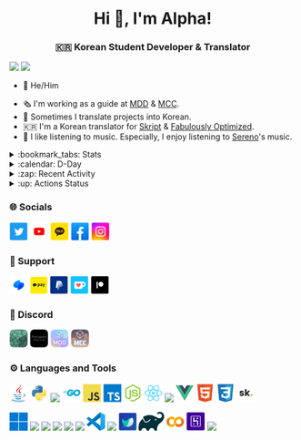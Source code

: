 <div align="center">

# Hi 👋, I'm Alpha!
### :kr: Korean Student Developer & Translator
</div>

[![](https://img.shields.io/badge/-alphakr93@gmail.com-EA4335?style=for-the-badge&logo=gmail&logoColor=fcfcfc)](mailto:alphakr93@gmail.com)
[![](https://dcbadge.vercel.app/api/shield/410763741786013697)](https://github.com/AlphaKR93)

- :boy: He/Him
<!-- - :desktop_computer: I'm currently developing [Prismarine](https://github.com/PrismarineTeam/Prismarine). -->
- :newspaper_roll: <!-- Also, -->I'm working as a guide at [MDD](https://discord.gg/AZwXTA9Pgx) & [MCC](https://discord.gg/nnkecH6n24).
- :page_with_curl: Sometimes I translate projects into Korean.
- :kr: I'm a Korean translator for [Skript](https://github.com/SkriptLang/Skript) & [Fabulously Optimized](https://github.com/Fabulously-Optimized/fabulously-optimized).
- :musical_note: I like listening to music. Especially, I enjoy listening to [Sereno](https://m.youtube.com/c/sereno)'s music.

<details><summary>:bookmark_tabs: Stats</summary>

  ###
  <details><summary>:clipboard: Summary</summary>

  [<img src="http://github-profile-summary-cards.vercel.app/api/cards/profile-details?username=AlphaKR93&theme=default"></img>](https://github.com/AlphaKR93)
  </details><details><summary>:medal_sports: Baekjoon</summary>
    
  [<img src="http://mazassumnida.wtf/api/v2/generate_badge?boj=alphakr93"></img>](https://solved.ac/alphakr93)
  </details><details><summary>:bar_chart: Stats</summary>

  [<img src="https://github-readme-stats.vercel.app/api?username=AlphaKR93&count_private=true&show_icons=true&include_all_commits=true"></img>](https://github.com/AlphaKR93)
  </details><details><summary>:fire: Streak</summary>

  [<img src="https://streak-stats.demolab.com?user=AlphaKR93&theme=tokyonight_duo"></img>](https://github.com/AlphaKR93)
  </details><details><summary>:chart_with_upwards_trend: Contribution Stats</summary>

  [<img src="https://github-contribution-stats.vercel.app/api/?username=AlphaKR93"></img>](https://github.com/AlphaKR93)
  </details><details><summary>:trophy: Trophy</summary>

  [<img src="https://github-profile-trophy.vercel.app/?username=AlphaKR93&theme=alduin&margin-w=5&margin-h=5"></img>](https://github.com/AlphaKR93)
  </details>
  
  ###
</details>

<details><summary>:calendar: D-Day</summary>

###
[![](https://dday-widget.minung.dev/widget?text=%F0%9F%93%9D%20Final%20Exam&date=2022-12-05&startDate=2022-09-23&theme=theme2)](https://github.com/alphakr93)
[![](https://dday-widget.minung.dev/widget?text=%F0%9F%8C%8D%20New%20Year&date=2023-01-01&startDate=2022-01-01&theme=theme2)](https://github.com/alphakr93)
[![](https://dday-widget.minung.dev/widget?text=%F0%9F%8E%92%20New%20Grade&date=2023-03-02&startDate=2022-03-02&theme=theme2)](https://github.com/alphakr93)
</details>

<details><summary>:zap: Recent Activity</summary>

###
<!--START_SECTION:activity-->
1. 🎉 Merged PR [#6](https://github.com/TeamEarendel/Andromeda/pull/6) in [TeamEarendel/Andromeda](https://github.com/TeamEarendel/Andromeda)
2. 💪 Opened PR [#6](https://github.com/TeamEarendel/Andromeda/pull/6) in [TeamEarendel/Andromeda](https://github.com/TeamEarendel/Andromeda)
3. ❌ Closed PR [#5](https://github.com/TeamEarendel/Andromeda/pull/5) in [TeamEarendel/Andromeda](https://github.com/TeamEarendel/Andromeda)
4. 💪 Opened PR [#5](https://github.com/TeamEarendel/Andromeda/pull/5) in [TeamEarendel/Andromeda](https://github.com/TeamEarendel/Andromeda)
5. 🎉 Merged PR [#4](https://github.com/TeamEarendel/Andromeda/pull/4) in [TeamEarendel/Andromeda](https://github.com/TeamEarendel/Andromeda)
<!--END_SECTION:activity-->
</details>

<details><summary>:up: Actions Status</summary>

###
[![Update Readme](https://github.com/AlphaKR93/AlphaKR93/actions/workflows/readme_activity.yml/badge.svg)](https://github.com/AlphaKR93/AlphaKR93/actions/workflows/readme_activity.yml)
[![Update Productive Gists](https://github.com/AlphaKR93/AlphaKR93/actions/workflows/gist_productive.yml/badge.svg)](https://github.com/AlphaKR93/AlphaKR93/actions/workflows/gist_productive.yml)
[![Update Language Gists](https://github.com/AlphaKR93/AlphaKR93/actions/workflows/gist_lang.yml/badge.svg)](https://github.com/AlphaKR93/AlphaKR93/actions/workflows/gist_lang.yml)
[![Update COVID-19 Gists](https://github.com/AlphaKR93/AlphaKR93/actions/workflows/gist_covid.yml/badge.svg)](https://github.com/AlphaKR93/AlphaKR93/actions/workflows/gist_covid.yml)
</details>

### 🌐 Socials
[<img src="res/Twitter.png" width="32px"></img>](https://twitter.com/PrismarineAlpha)
[<img src="res/YouTube.png" width="32px"></img>](https://youtube.com/@alphakr93)
[<img src="res/KakaoTalk.png" width="32px"></img>](https://open.kakao.com/me/alpha93)
[<img src="res/Facebook.png" width="32px"></img>](https://www.facebook.com/alphakr93)
[<img src="res/Instagram.png" width="32px"></img>](https://www.instagram.com/alphakr93/)

### :money_with_wings: Support
[<img src="res/Toss.png" width="32px"></img>](https://toss.me/alphakr93)
[<img src="res/Kakaopay.png" width="31px"></img>](https://qr.kakaopay.com/FPQhdrTiU)
[<img src="res/PayPal.png" width="32px"></img>](https://www.paypal.me/alphakr93)
[<img src="res/Ko-fi.png" width="32px"></img>](https://ko-fi.com/alphakr93)
[<img src="res/Patreon.png" width="32px"></img>](https://patreon.com/alphakr93_)

### :speech_balloon: Discord
[<img src="res/PrismarineKorea.png" width="32px"></img>](https://discord.gg/kkqMSEVVxN)
[<img src="res/PrismarineGlobal.png" width="32px"></img>](https://discord.gg/CQGVqeXQQC)
[<img src="res/MDD.png" width="32px"></img>](https://discord.gg/AZwXTA9Pgx)
[<img src="res/MCC.png" width="32px"></img>](https://discord.gg/nnkecH6n24)

### :gear: Languages and Tools
[<img src="https://raw.githubusercontent.com/devicons/devicon/1119b9f84c0290e0f0b38982099a2bd027a48bf1/icons/java/java-original.svg" width="32px"></img>](https://dev.java/)
[<img src="https://raw.githubusercontent.com/devicons/devicon/1119b9f84c0290e0f0b38982099a2bd027a48bf1/icons/python/python-original.svg" width="32px"></img>](https://www.python.org/)
[<img src="https://upload.wikimedia.org/wikipedia/commons/thumb/1/18/ISO_C%2B%2B_Logo.svg/120px-ISO_C%2B%2B_Logo.svg.png" width="29px"></img>](https://isocpp.org/)
[<img src="https://raw.githubusercontent.com/devicons/devicon/1119b9f84c0290e0f0b38982099a2bd027a48bf1/icons/go/go-original-wordmark.svg" width="33px"></img>](https://go.dev/)
[<img src="https://raw.githubusercontent.com/devicons/devicon/1119b9f84c0290e0f0b38982099a2bd027a48bf1/icons/javascript/javascript-original.svg" width="32px"></img>](https://www.ecma-international.org/publications-and-standards/standards/ecma-262/)
[<img src="https://raw.githubusercontent.com/devicons/devicon/1119b9f84c0290e0f0b38982099a2bd027a48bf1/icons/typescript/typescript-original.svg" width="32px"></img>](https://www.typescriptlang.org/)
[<img src="https://raw.githubusercontent.com/devicons/devicon/1119b9f84c0290e0f0b38982099a2bd027a48bf1/icons/nodejs/nodejs-original.svg" width="32px"></img>](https://nodejs.org/)
[<img src="https://raw.githubusercontent.com/devicons/devicon/1119b9f84c0290e0f0b38982099a2bd027a48bf1/icons/react/react-original.svg" width="32px"></img>](https://reactjs.org/)
[<img src="https://assets.vercel.com/image/upload/v1662130559/nextjs/Icon_light_background.png" width="33px"></img>](https://nextjs.org/)
[<img src="https://raw.githubusercontent.com/devicons/devicon/1119b9f84c0290e0f0b38982099a2bd027a48bf1/icons/vuejs/vuejs-original.svg" width="32px"></img>](https://vuejs.org/)
[<img src="https://raw.githubusercontent.com/devicons/devicon/1119b9f84c0290e0f0b38982099a2bd027a48bf1/icons/html5/html5-original.svg" width="32px"></img>](https://html.spec.whatwg.org/multipage/)
[<img src="https://raw.githubusercontent.com/devicons/devicon/1119b9f84c0290e0f0b38982099a2bd027a48bf1/icons/css3/css3-original.svg" width="32px"></img>](https://www.w3.org/TR/CSS/#css)
[<img src="res/Skript.png" width="32px"></img>](https://github.com/SkriptLang/Skript)

[<img src="res/Windows.svg" width="32px"></img>](https://insider.windows.com/)
[<img src="https://github.com/git-for-windows/git-for-windows.github.io/blob/main/img/gwindows_logo.png?raw=true" width="32px"></img>](https://gitforwindows.org/)
[<img src="https://projects.eclipse.org/sites/default/files/Logo_Adoptium_2021_03_08_JRR_RGB-V3C%20%281%29.png" width="33px"></img>](https://adoptium.net/)
[<img src="https://resources.jetbrains.com/storage/products/company/brand/logos/Toolbox_icon.png" width="29px"></img>](https://www.jetbrains.com/toolbox-app/)
[<img src="https://resources.jetbrains.com/storage/products/company/brand/logos/IntelliJ_IDEA_icon.png" width="32px"></img>](https://www.jetbrains.com/idea/)
[<img src="https://resources.jetbrains.com/storage/products/company/brand/logos/PyCharm_icon.png" width="32px"></img>](https://www.jetbrains.com/pycharm/)
[<img src="res/vscode.png" width="32px"></img>](https://code.visualstudio.com/)
[<img src="https://raw.githubusercontent.com/microsoft/terminal/9aee510ce0e311697977512abb61ca8d7e7d8d93/res/terminal/Terminal.svg" width="32px"></img>](https://github.com/microsoft/terminal)
[<img src="res/Whale.png" width="32px"></img>](https://whale.naver.com/en/)
[<img src="res/gradle.png" width="45px"></img>](https://gradle.com/)
[<img src="res/colab.svg" width="31px"></img>](https://colab.research.google.com/)
[<img src="res/Heroku.png" width="33px"></img>](https://www.heroku.com/)
[<img src="https://camo.githubusercontent.com/3e236fe49d305ab622734fd251b9c1df5e08702ee0825c460914f4d411e07856/68747470733a2f2f6769746875622e6769746875626173736574732e636f6d2f696d616765732f6d6f64756c65732f736974652f636f70696c6f742f636f70696c6f742e706e67" width="39px"></img>](https://github.com/features/copilot)
